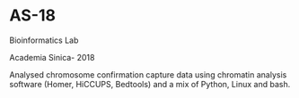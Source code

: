 # AS-18
Bioinformatics Lab

Academia Sinica- 2018

Analysed chromosome confirmation capture data using chromatin analysis software (Homer, HiCCUPS, Bedtools) and a mix of Python, Linux and bash. 
